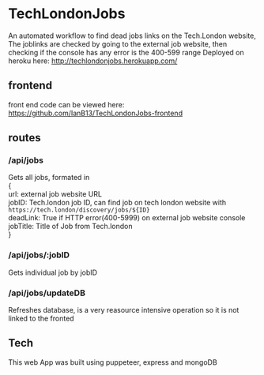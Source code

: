 # TechLondonJobs
An automated workflow to find dead jobs links on the Tech.London website,
The joblinks are checked by going to the external job website, then checking if the console has any
error is the 400-599 range
Deployed on heroku here: http://techlondonjobs.herokuapp.com/

## frontend
front end code can be viewed here: https://github.com/IanB13/TechLondonJobs-frontend

## routes
### /api/jobs
Gets all jobs, formated in\
{\
    url: external job website URL\
    jobID: Tech.london job ID, can find job on tech london website with `https://tech.london/discovery/jobs/${ID}`\
    deadLink:  True if HTTP error(400-5999) on external job website console\
    jobTitle: Title of Job from Tech.london\
}

### /api/jobs/:jobID
Gets individual job by jobID

### /api/jobs/updateDB
Refreshes database, is a very reasource intensive operation so it is not linked to the fronted 


## Tech
This web App was built using puppeteer, express and mongoDB
